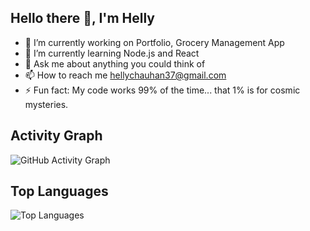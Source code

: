 ## Hello there 👋, I'm Helly 

- 🔭 I’m currently working on Portfolio, Grocery Management App
- 🌱 I’m currently learning Node.js and React
- 💬 Ask me about anything you could think of 
- 📫 How to reach me hellychauhan37@gmail.com
- ⚡ Fun fact: My code works 99% of the time... that 1% is for cosmic mysteries.


## Activity Graph
![GitHub Activity Graph](https://github-readme-activity-graph.cyclic.app/graph?username=helly373&theme=react-dark&hide_border=true&area=true)




## Top Languages 
![Top Languages](https://github-readme-stats.vercel.app/api/top-langs/?username=helly373&layout=compact&theme=radical)

